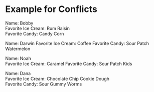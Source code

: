 # Example for Conflicts


Name: Bobby  
Favorite Ice Cream: Rum Raisin  
Favorite Candy: Candy Corn 

Name: Darwin
Favorite Ice Cream: Coffee
Favorite Candy: Sour Patch Watermelon 

Name: Noah  
Favorite Ice Cream: Caramel
Favorite Candy: Sour Patch Kids

Name: Dana  
Favorite Ice Cream: Chocolate Chip Cookie Dough  
Favorite Candy: Sour Gummy Worms


